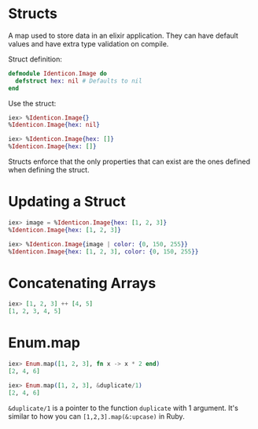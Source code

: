 # Structs

A map used to store data in an elixir application. They can have default values and have extra type validation on compile.

Struct definition:

```elixir
defmodule Identicon.Image do
  defstruct hex: nil # Defaults to nil
end
```

Use the struct:

```elixir
iex> %Identicon.Image{}
%Identicon.Image{hex: nil}

iex> %Identicon.Image{hex: []}
%Identicon.Image{hex: []}
```

Structs enforce that the only properties that can exist are the ones defined when defining the struct.

# Updating a Struct

```elixir
iex> image = %Identicon.Image{hex: [1, 2, 3]}
%Identicon.Image{hex: [1, 2, 3]}

iex> %Identicon.Image{image | color: {0, 150, 255}}
%Identicon.Image{hex: [1, 2, 3], color: {0, 150, 255}}
```

# Concatenating Arrays

```elixir
iex> [1, 2, 3] ++ [4, 5]
[1, 2, 3, 4, 5]
```

# Enum.map

```elixir
iex> Enum.map([1, 2, 3], fn x -> x * 2 end)
[2, 4, 6]

iex> Enum.map([1, 2, 3], &duplicate/1)
[2, 4, 6]
```

`&duplicate/1` is a pointer to the function `duplicate` with 1 argument. It's similar to how you can `[1,2,3].map(&:upcase)` in Ruby.
